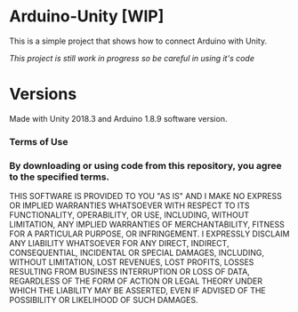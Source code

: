 # Arduino-Unity [WIP]

This is a simple project that shows how to connect Arduino with Unity. 

*This project is still work in progress so be careful in using it's code*

# Versions

Made with Unity 2018.3 and Arduino 1.8.9 software version.


### Terms of Use
### By downloading or using code from this repository, you agree to the specified terms.

THIS SOFTWARE IS PROVIDED TO YOU "AS IS" AND I MAKE NO EXPRESS OR IMPLIED WARRANTIES WHATSOEVER WITH RESPECT TO ITS FUNCTIONALITY, OPERABILITY, OR USE, INCLUDING, WITHOUT LIMITATION, ANY IMPLIED WARRANTIES OF MERCHANTABILITY, FITNESS FOR A PARTICULAR PURPOSE, OR INFRINGEMENT. I EXPRESSLY DISCLAIM ANY LIABILITY WHATSOEVER FOR ANY DIRECT, INDIRECT, CONSEQUENTIAL, INCIDENTAL OR SPECIAL DAMAGES, INCLUDING, WITHOUT LIMITATION, LOST REVENUES, LOST PROFITS, LOSSES RESULTING FROM BUSINESS INTERRUPTION OR LOSS OF DATA, REGARDLESS OF THE FORM OF ACTION OR LEGAL THEORY UNDER WHICH THE LIABILITY MAY BE ASSERTED, EVEN IF ADVISED OF THE POSSIBILITY OR LIKELIHOOD OF SUCH DAMAGES. 
